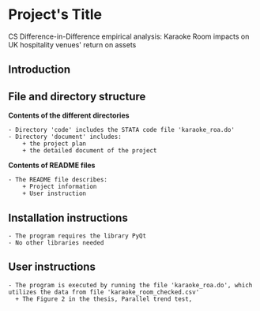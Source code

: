 # Project's Title
  CS Difference-in-Difference empirical analysis: Karaoke Room impacts on UK hospitality venues' return on assets
## Introduction
  
## File and directory structure
  **Contents of the different directories**
  
    - Directory 'code' includes the STATA code file 'karaoke_roa.do'
    - Directory 'document' includes:
        + the project plan
        + the detailed document of the project
       
  **Contents of README files**
  
    - The README file describes:
        + Project information
        + User instruction
    

## Installation instructions
    - The program requires the library PyQt
    - No other libraries needed

## User instructions

    - The program is executed by running the file 'karaoke_roa.do', which utilizes the data from file 'karaoke_room_checked.csv'
      + The Figure 2 in the thesis, Parallel trend test, 
